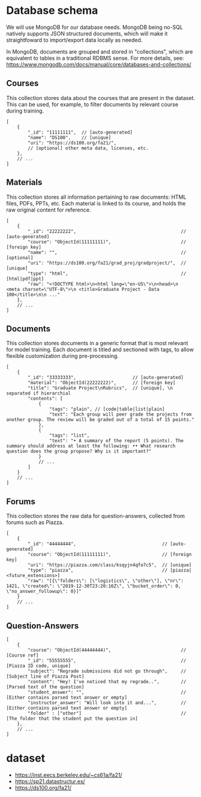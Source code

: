 # Database schema

We will use MongoDB for our database needs. MongoDB being no-SQL natively supports JSON structured documents, which will make it straightfoward to import/export data locally as needed.

In MongoDB, documents are grouped and stored in "collections", which are equivalent to tables in a traditional RDBMS sense. For more details, see: https://www.mongodb.com/docs/manual/core/databases-and-collections/

## Courses

This collection stores data about the courses that are present in the dataset. This can be used, for example, to filter documents by relevant course during training.

```jsonc
[
    {
        "_id": "11111111",  // [auto-generated]
        "name": "DS100",    // [unique]
        "uri": "https://ds100.org/fa21/",
        // [optional] other meta data, licenses, etc.
    },
    // ...
]
```

## Materials

This collection stores all information pertaining to raw documents: HTML files, PDFs, PPTs, etc. Each material is linked to its course, and holds the raw original content for reference.

```jsonc
[
    {
        "_id": "22222222",                                       // [auto-generated]
        "course": "ObjectId(11111111)",                          // [foreign key]
        "name": "",                                              // [optional]
        "uri": "https://ds100.org/fa21/grad_proj/gradproject/",  // [unique]
        "type": "html",                                          // [html|pdf|ppt]
        "raw": "<!DOCTYPE html>\n<html lang=\"en-US\">\n<head>\n  <meta charset=\"UTF-8\">\n <title>Graduate Project - Data 100</title>\n\n ..."
    },
    // ...
]
```

## Documents

This collection stores documents in a generic format that is most relevant for model training. Each document is titled and sectioned with tags, to allow flexible customization during pre-processing.

```jsonc
[
    {
        "_id": "33333333",                     // [auto-generated]
        "material": "ObjectId(22222222)",      // [foreign key]
        "title": "Graduate Project\nRubrics",  // [unique], \n separated if hierarchial
        "contents": [
            {
                "tags": "plain", // [code|table|list|plain]
                "text": "Each group will peer grade the projects from another group. The review will be graded out of a total of 15 points."
            },
            {
                "tags": "list",
                "text": "• A summary of the report (5 points). The summary should address at least the following: •• What research question does the group propose? Why is it important?"
            }
            // ...
        ]
    }
    // ...
]
```

## Forums

This collection stores the raw data for question-answers, collected from forums such as Piazza.

```jsonc
[
    {
        "_id": "44444444",                                // [auto-generated]
        "course": "ObjectId(11111111)",                   // [foreign key]
        "uri": "https://piazza.com/class/ksqyjn4qfo7c5",  // [unique]
        "type": "piazza",                                 // [piazza|<future_extensions>]
        "raw": "[{\"folders\": [\"logistics\", \"other\"], \"nr\": 1421, \"created\": \"2019-12-30T23:20:16Z\", \"bucket_order\": 0, \"no_answer_followup\": 0}]"
    }
    // ...
]
```

## Question-Answers

```jsonc
[
    {
        "course": "ObjectId(44444444)",                          // [Course ref]
        "_id": "55555555",                                       // [Piazza ID code, unique]
        "subject": "Regrade submissions did not go through",     // [Subject line of Piazza Post]
        "content": "Hey! I've noticed that my regrade..",        // [Parsed text of the question]
        "student_answer": "",                                    // [Either contains parsed text answer or empty]
        "instructor_answer": "Will look into it and...",         // [Either contains parsed text answer or empty]
        "folder" : ["other"]                                     // [The folder that the student put the question in]
    },
    // ...
]
```

# dataset

- https://inst.eecs.berkeley.edu/~cs61a/fa21/
- https://sp21.datastructur.es/
- https://ds100.org/fa21/
